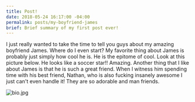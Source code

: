 ```yaml
---
title: Post!
date: 2018-05-24 16:17:00 -04:00
permalink: posts/my-boyfriend-james
brief: Brief summary of my first post ever!
---
```


I just really wanted to take the time to tell you guys about my amazing boyfriend James.  Where do I even start? My favorite thing about James is probably just simply how cool he is.  He is the epitome of cool.  Look at this picture below. He looks like a soccer star!! Amazing.  Another thing that I like about James is that he is such a great friend.  When I witness him spending time with his best friend, Nathan, who is also fucking insanely awesome I just can't even handle it! They are so adorable and man friends.

![bio.jpg](/uploads/bio.jpg)